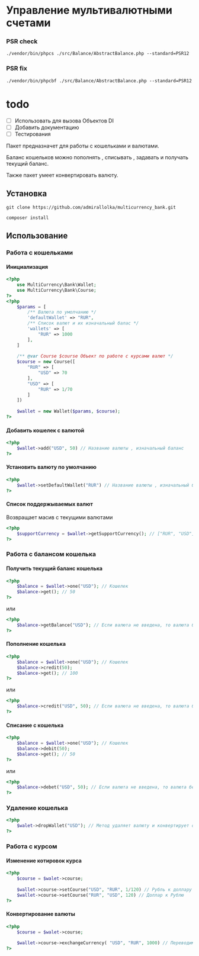 # Управление мультивалютными счетами

### PSR check
```shell
./vendor/bin/phpcs ./src/Balance/AbstractBalance.php --standard=PSR12
```
### PSR fix
```shell
./vendor/bin/phpcbf ./src/Balance/AbstractBalance.php --standard=PSR12
```

# todo
- [ ] Использовать для вызова Объектов DI
- [ ] Добавить документацию 
- [ ] Тестирования

Пакет предназначет для работы с кошельками и валютами. 

Баланс кошельков можно пополнять , списывать , задавать и получать текущий баланс.

Также пакет умеет конвертировать валюту. 

## Установка
``` shell
git clone https://github.com/admirallolka/multicurrency_bank.git

composer install
```

## Использование

### Работа с кошельками

#### Инициализация
```php
<?php
    use MultiCurrency\Bank\Wallet;
    use MultiCurrency\Bank\Course;
?>
<?php
    $params = [
        /** Валюта по умолчанию */
        'defaultWallet' => "RUR",
        /** Список валют и их изначальный балас */ 
        'wallets' => [
            "RUR" => 1000
        ],
    ]
    
    /** @var Course $course Объект по работе с курсами валют */
    $course = new Course([
        "RUR" => [
            "USD" => 70         
        ],
        "USD" => [
            "RUR" => 1/70        
        ]
    ]) 
    
    $wallet = new Wallet($params, $course);
?>
```

#### Добавить кошелек с валютой
```php
<?php
    $wallet->add("USD", 50) // Название валюты , изначальный баланс 
?>
```
#### Установить валюту по умолчанию
```php
<?php
    $wallet->setDefaultWallet("RUR") // Название валюты , изначальный баланс 
?>
```
#### Список поддержываемых валют
Возвращает масив с текущими валютами
```php
<?php 
    $supportCurrency = $wallet->getSupportCurrency(); // ["RUR", "USD"]
?>
```
### Работа с балансом кошелька
#### Получить текущий баланс кошелька

```php
<?php
    $balance = $wallet->one("USD"); // Кошелек
    $balance->get(); // 50
?>
```
или
```php
<?php
    $balance->getBalance("USD"); // Если валюта не введена, то валюта берется из значения по умолчанию
?>
```


#### Пополнение кошелька 
```php
<?php
    $balance = $wallet->one("USD"); // Кошелек
    $balance->credit(50); 
    $balance->get(); // 100
?>
```
или
```php
<?php
    $balance->credit("USD", 50); // Если валюта не введена, то валюта берется из значения по умолчанию
?>
```

#### Списание с кошелька
```php
<?php
    $balance = $wallet->one("USD"); // Кошелек
    $balance->debit(50); 
    $balance->get(); // 50
?>
```
или
```php
<?php
    $balance->debet("USD", 50); // Если валюта не введена, то валюта берется из значения по умолчанию
?>
```

### Удаление кошелька
```php
<?php
    $walet->dropWallet("USD"); // Метод удаляет валюту и конвертирует остаток, пополняя кошелек по умолчанию
?>
```

### Работа с курсом 

#### Изменение котировок курса
```php
<?php
    $course = $walet->course;
    
    $wallet->course->setCourse("USD", "RUR", 1/120) // Рубль к доллару
    $wallet->course->setCourse("RUR", "USD", 120) // Доллар к Рублю
?>
```

#### Конвертирование валюты
```php
<?php
    $course = $walet->course;
    
    $wallet->course->exchangeCurrency( "USD", "RUR", 1000) // Переводим рубли в доллары
?>
```



